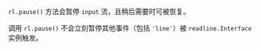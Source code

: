 <!-- YAML
added: v0.3.4
-->

`rl.pause()` 方法会暂停 `input` 流，且稍后需要时可被恢复。

调用 `rl.pause()` 不会立刻暂停其他事件（包括 `'line'`）被 `readline.Interface` 实例触发。

